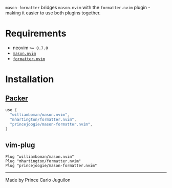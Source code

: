 `mason-formatter` bridges `mason.nvim` with the `formatter.nvim` plugin - making it easier to use both plugins together.

# Requirements

-   neovim `>= 0.7.0`
-   [`mason.nvim`](https://github.com/williamboman/mason.nvim)
-   [`formatter.nvim`](https://github.com/mhartington/formatter.nvim)

# Installation

## [Packer](https://github.com/wbthomason/packer.nvim)

```lua
use {
  "williamboman/mason.nvim",
  "mhartington/formatter.nvim",
  "princejoogie/mason-formatter.nvim",
}
```

## vim-plug

```vim
Plug "williamboman/mason.nvim"
Plug "mhartington/formatter.nvim"
Plug "princejoogie/mason-formatter.nvim"
```

--- 

Made by Prince Carlo Juguilon
